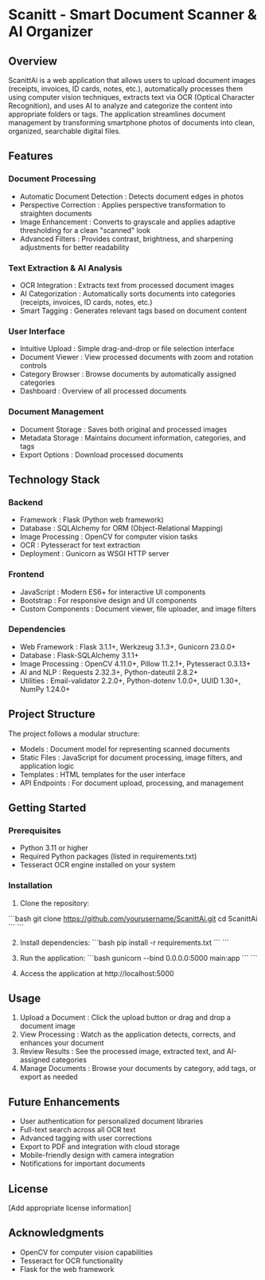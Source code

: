 # Scanitt - Smart Document Scanner & AI Organizer
## Overview
ScanittAi is a web application that allows users to upload document images (receipts, invoices, ID cards, notes, etc.), automatically processes them using computer vision techniques, extracts text via OCR (Optical Character Recognition), and uses AI to analyze and categorize the content into appropriate folders or tags. The application streamlines document management by transforming smartphone photos of documents into clean, organized, searchable digital files.

## Features
### Document Processing
- Automatic Document Detection : Detects document edges in photos
- Perspective Correction : Applies perspective transformation to straighten documents
- Image Enhancement : Converts to grayscale and applies adaptive thresholding for a clean "scanned" look
- Advanced Filters : Provides contrast, brightness, and sharpening adjustments for better readability
### Text Extraction & AI Analysis
- OCR Integration : Extracts text from processed document images
- AI Categorization : Automatically sorts documents into categories (receipts, invoices, ID cards, notes, etc.)
- Smart Tagging : Generates relevant tags based on document content
### User Interface
- Intuitive Upload : Simple drag-and-drop or file selection interface
- Document Viewer : View processed documents with zoom and rotation controls
- Category Browser : Browse documents by automatically assigned categories
- Dashboard : Overview of all processed documents
### Document Management
- Document Storage : Saves both original and processed images
- Metadata Storage : Maintains document information, categories, and tags
- Export Options : Download processed documents
## Technology Stack
### Backend
- Framework : Flask (Python web framework)
- Database : SQLAlchemy for ORM (Object-Relational Mapping)
- Image Processing : OpenCV for computer vision tasks
- OCR : Pytesseract for text extraction
- Deployment : Gunicorn as WSGI HTTP server
### Frontend
- JavaScript : Modern ES6+ for interactive UI components
- Bootstrap : For responsive design and UI components
- Custom Components : Document viewer, file uploader, and image filters
### Dependencies
- Web Framework : Flask 3.1.1+, Werkzeug 3.1.3+, Gunicorn 23.0.0+
- Database : Flask-SQLAlchemy 3.1.1+
- Image Processing : OpenCV 4.11.0+, Pillow 11.2.1+, Pytesseract 0.3.13+
- AI and NLP : Requests 2.32.3+, Python-dateutil 2.8.2+
- Utilities : Email-validator 2.2.0+, Python-dotenv 1.0.0+, UUID 1.30+, NumPy 1.24.0+
## Project Structure
The project follows a modular structure:

- Models : Document model for representing scanned documents
- Static Files : JavaScript for document processing, image filters, and application logic
- Templates : HTML templates for the user interface
- API Endpoints : For document upload, processing, and management
## Getting Started
### Prerequisites
- Python 3.11 or higher
- Required Python packages (listed in requirements.txt)
- Tesseract OCR engine installed on your system
### Installation
1. Clone the repository:

\```bash
git clone https://github.com/yourusername/ScanittAi.git
cd ScanittAi
 \```
\```

2. Install dependencies:
\```bash
pip install -r requirements.txt
 \```
\```

3. Run the application:
\```bash
gunicorn --bind 0.0.0.0:5000 main:app
 \```
\```

4. Access the application at http://localhost:5000
## Usage
1. Upload a Document : Click the upload button or drag and drop a document image
2. View Processing : Watch as the application detects, corrects, and enhances your document
3. Review Results : See the processed image, extracted text, and AI-assigned categories
4. Manage Documents : Browse your documents by category, add tags, or export as needed
## Future Enhancements
- User authentication for personalized document libraries
- Full-text search across all OCR text
- Advanced tagging with user corrections
- Export to PDF and integration with cloud storage
- Mobile-friendly design with camera integration
- Notifications for important documents
## License
[Add appropriate license information]

## Acknowledgments
- OpenCV for computer vision capabilities
- Tesseract for OCR functionality
- Flask for the web framework
